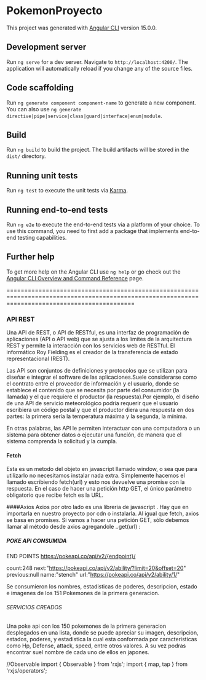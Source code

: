 # PokemonProyecto

This project was generated with [Angular CLI](https://github.com/angular/angular-cli) version 15.0.0.

## Development server

Run `ng serve` for a dev server. Navigate to `http://localhost:4200/`. The application will automatically reload if you change any of the source files.

## Code scaffolding

Run `ng generate component component-name` to generate a new component. You can also use `ng generate directive|pipe|service|class|guard|interface|enum|module`.

## Build

Run `ng build` to build the project. The build artifacts will be stored in the `dist/` directory.

## Running unit tests

Run `ng test` to execute the unit tests via [Karma](https://karma-runner.github.io).

## Running end-to-end tests

Run `ng e2e` to execute the end-to-end tests via a platform of your choice. To use this command, you need to first add a package that implements end-to-end testing capabilities.

## Further help

To get more help on the Angular CLI use `ng help` or go check out the [Angular CLI Overview and Command Reference](https://angular.io/cli) page.

================================================================================================================================================

### API REST 
Una API de REST, o API de RESTful, es una interfaz de programación de aplicaciones (API o API web) que se ajusta a los límites de la arquitectura REST y permite la interacción con los servicios web de RESTful. El informático Roy Fielding es el creador de la transferencia de estado representacional (REST).

Las API son conjuntos de definiciones y protocolos que se utilizan para diseñar e integrar el software de las aplicaciones.Suele considerarse como el contrato entre el proveedor de información y el usuario, donde se establece el contenido que se necesita por parte del consumidor (la llamada) y el que requiere el productor (la respuesta).Por ejemplo, el diseño de una API de servicio meteorológico podría requerir que el usuario escribiera un código postal y que el productor diera una respuesta en dos partes: la primera sería la temperatura máxima y la segunda, la mínima.

En otras palabras, las API le permiten interactuar con una computadora o un sistema para obtener datos o ejecutar una función, de manera que el sistema comprenda la solicitud y la cumpla. 

#### Fetch
Esta es un metodo del objeto en javascript llamado window, o sea que para utilizarlo no necesitamos instalar nada extra. Simplemente hacemos el llamado escribiendo fetch(url) y esto nos devuelve una promise con la respuesta. En el caso de hacer una petición http GET, el único parámetro obligatorio que recibe fetch es la URL.

####Axios
Axios por otro lado es una libreria de javascript . Hay que en importarla en nuestro proyecto por cdn o instalarla. Al igual que fetch, axios se basa en promises. Si vamos a hacer una petición GET, sólo debemos llamar al método desde axios agregandole ..get(url) :

##### POKE API CONSUMIDA

END POINTS
 https://pokeapi.co/api/v2/{endpoint}/

count:248
next:"https://pokeapi.co/api/v2/ability/?limit=20&offset=20"
previous:null
name:"stench"
url:"https://pokeapi.co/api/v2/ability/1/"

Se consumieron los nombres, estadisticas de poderes, descripcion, estado e imagenes de los 151 Pokemones de la primera generacion. 

###### SERVICIOS CREADOS
Una poke api con los 150 pokemones de la primera generacion desplegados en una lista, donde se puede apreciar su imagen, descripcion, estados, poderes, y estadistica la cual esta conformada por caracteristicas como Hp, Defense, attack, speed, entre otros valores. A su vez podras encontrar suel nombre de cada uno de ellos en japones. 

//Observable
import { Observable } from 'rxjs';
import { map, tap } from 'rxjs/operators';



